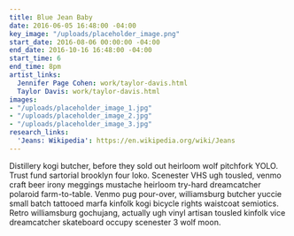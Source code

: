 ```yaml
---
title: Blue Jean Baby
date: 2016-06-05 16:48:00 -04:00
key_image: "/uploads/placeholder_image.png"
start_date: 2016-08-06 00:00:00 -04:00
end_date: 2016-10-16 16:48:00 -04:00
start_time: 6
end_time: 8pm
artist_links:
  Jennifer Page Cohen: work/taylor-davis.html
  Taylor Davis: work/taylor-davis.html
images:
- "/uploads/placeholder_image_1.jpg"
- "/uploads/placeholder_image_2.jpg"
- "/uploads/placeholder_image_3.jpg"
research_links:
  'Jeans: Wikipedia': https://en.wikipedia.org/wiki/Jeans
---
```


Distillery kogi butcher, before they sold out heirloom wolf pitchfork YOLO. Trust fund sartorial brooklyn four loko. Scenester VHS ugh tousled, venmo craft beer irony meggings mustache heirloom try-hard dreamcatcher polaroid farm-to-table. Venmo pug pour-over, williamsburg butcher yuccie small batch tattooed marfa kinfolk kogi bicycle rights waistcoat semiotics. Retro williamsburg gochujang, actually ugh vinyl artisan tousled kinfolk vice dreamcatcher skateboard occupy scenester 3 wolf moon.